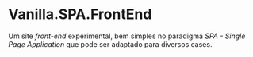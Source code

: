 # Vanilla.SPA.FrontEnd
 Um site *front-end* experimental, bem simples no paradigma *SPA - Single Page Application* que pode ser adaptado para diversos cases.
